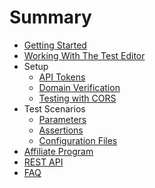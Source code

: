 # Summary

* [Getting Started](README.md)
* [Working With The Test Editor](getting-started.md)
* Setup
  * [API Tokens](api-tokens.md)
  * [Domain Verification](domain-verification.md)
  * [Testing with CORS](testing-with-cors.md)
* Test Scenarios
  * [Parameters](parameters.md)
  * [Assertions](assertions.md)
  * [Configuration Files](test-configurations.md)
* [Affiliate Program](affiliate-program.md)
* [REST API](rest-api.md)
* [FAQ](faq.md)

